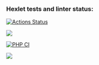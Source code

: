 ### Hexlet tests and linter status:
[![Actions Status](https://github.com/signcloud/php-project-lvl1/workflows/hexlet-check/badge.svg)](https://github.com/signcloud/php-project-lvl1/actions)

<a href="https://codeclimate.com/github/codeclimate/codeclimate/maintainability"><img src="https://api.codeclimate.com/v1/badges/a99a88d28ad37a79dbf6/maintainability" /></a>

[![PHP CI](https://github.com/signcloud/php-project-lvl1/actions/workflows/main.yml/badge.svg)](https://github.com/signcloud/php-project-lvl1/actions/workflows/main.yml)

<a href="https://asciinema.org/a/jotZ2PO1Ya1hHBN5JNgDUfMaK" target="_blank"><img src="https://asciinema.org/a/jotZ2PO1Ya1hHBN5JNgDUfMaK.svg" /></a>
<script id="asciicast-jotZ2PO1Ya1hHBN5JNgDUfMaK" src="https://asciinema.org/a/jotZ2PO1Ya1hHBN5JNgDUfMaK.js" async></script>
